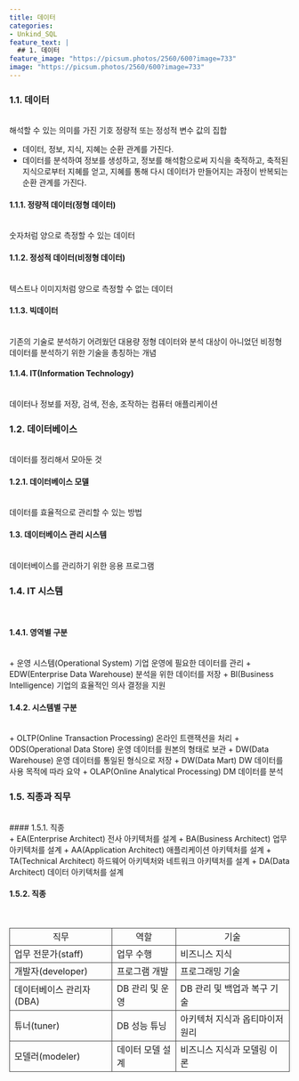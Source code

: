 ```yaml
---
title: 데이터
categories:
- Unkind_SQL
feature_text: |
  ## 1. 데이터
feature_image: "https://picsum.photos/2560/600?image=733"
image: "https://picsum.photos/2560/600?image=733"
---
```

<style>
	thead td { text-align: center; }
	td { border: 1px solid #444444; }
</style>

### 1.1. 데이터
<br/>
해석할 수 있는 의미를 가진 기호  
정량적 또는 정성적 변수 값의 집합  

+ 데이터, 정보, 지식, 지혜는 순환 관계를 가진다.
+ 데이터를 분석하여 정보를 생성하고, 정보를 해석함으로써 지식을 축적하고, 축적된 지식으로부터 지혜를 얻고, 지혜를 통해 다시 데이터가 만들어지는 과정이 반복되는 순환 관계를 가진다.


#### 1.1.1. 정량적 데이터(정형 데이터)
<br/>
숫자처럼 양으로 측정할 수 있는 데이터  

#### 1.1.2. 정성적 데이터(비정형 데이터)
<br/>
텍스트나 이미지처럼 양으로 측정할 수 없는 데이터  

#### 1.1.3. 빅데이터
<br/>
기존의 기술로 분석하기 어려웠던 대용량 정형 데이터와 분석 대상이 아니었던 비정형 데이터를 분석하기 위한 기술을 총칭하는 개념

#### 1.1.4. IT(Information Technology)
<br/>
데이터나 정보를 저장, 검색, 전송, 조작하는 컴퓨터 애플리케이션

### 1.2. 데이터베이스
<br/>
데이터를 정리해서 모아둔 것

#### 1.2.1. 데이터베이스 모델
<br/>
데이터를 효율적으로 관리할 수 있는 방법

#### 1.3. 데이터베이스 관리 시스템
<br/>
데이터베이스를 관리하기 위한 응용 프로그램

### 1.4. IT 시스템
<br/>

#### 1.4.1. 영역별 구분
<br/>
+ 운영 시스템(Operational System)  
기업 운영에 필요한 데이터를 관리
+ EDW(Enterprise Data Warehouse)  
분석을 위한 데이터를 저장
+ BI(Business Intelligence)  
기업의 효율적인 의사 결정을 지원

#### 1.4.2. 시스템별 구분
<br/>
+ OLTP(Online Transaction Processing)  
온라인 트랜잭션을 처리
+ ODS(Operational Data Store)  
운영 데이터를 원본의 형태로 보관
+ DW(Data Warehouse)  
운영 데이터를 통일된 형식으로 저장
+ DW(Data Mart)  
DW 데이터를 사용 목적에 따라 요약
+ OLAP(Online Analytical Processing)  
DM 데이터를 분석  

### 1.5. 직종과 직무
<br/>
#### 1.5.1. 직종
<br/>
+ EA(Enterprise Architect)  
전사 아키텍처를 설계
+ BA(Business Architect)  
업무 아키텍처를 설계
+ AA(Application Architect)  
애플리케이션 아키텍처를 설계
+ TA(Technical Architect)  
하드웨어 아키텍처와 네트워크 아키텍처를 설계
+ DA(Data Architect)  
데이터 아키텍처를 설계

#### 1.5.2. 직종
<br/>
<table>
	<thead>
		<tr>
			<td>직무</td>
			<td>역할</td>
			<td>기술</td>
		</tr>
	</thead>
	<tbody>
		<tr>
			<td>업무 전문가(staff)</td>
			<td>업무 수행</td>
			<td>비즈니스 지식</td>
		</tr>
		<tr>
			<td>개발자(developer)</td>
			<td>프로그램 개발</td>
			<td>프로그래밍 기술</td>
		</tr>
		<tr>
			<td>데이터베이스 관리자(DBA)</td>
			<td>DB 관리 및 운영</td>
			<td>DB 관리 및 백업과 복구 기술</td>
		</tr>
		<tr>
			<td>튜너(tuner)</td>
			<td>DB 성능 튜닝</td>
			<td>아키텍처 지식과 옵티마이저 원리</td>
		</tr>
		<tr>
			<td>모델러(modeler)</td>
			<td>데이터 모델 설계</td>
			<td>비즈니스 지식과 모델링 이론</td>
		</tr>
	</tbody>
</table>
